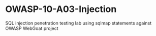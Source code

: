 # OWASP-10-A03-Injection
SQL injection penetration testing lab using sqlmap statements against OWASP WebGoat project
